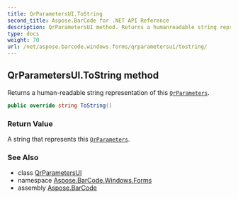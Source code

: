 ```yaml
---
title: QrParametersUI.ToString
second_title: Aspose.BarCode for .NET API Reference
description: QrParametersUI method. Returns a humanreadable string representation of this QrParameters
type: docs
weight: 70
url: /net/aspose.barcode.windows.forms/qrparametersui/tostring/
---
```

## QrParametersUI.ToString method

Returns a human-readable string representation of this [`QrParameters`](../../../aspose.barcode.generation/qrparameters/).

```csharp
public override string ToString()
```

### Return Value

A string that represents this [`QrParameters`](../../../aspose.barcode.generation/qrparameters/).

### See Also

* class [QrParametersUI](../)
* namespace [Aspose.BarCode.Windows.Forms](../../../aspose.barcode.windows.forms/)
* assembly [Aspose.BarCode](../../../)


